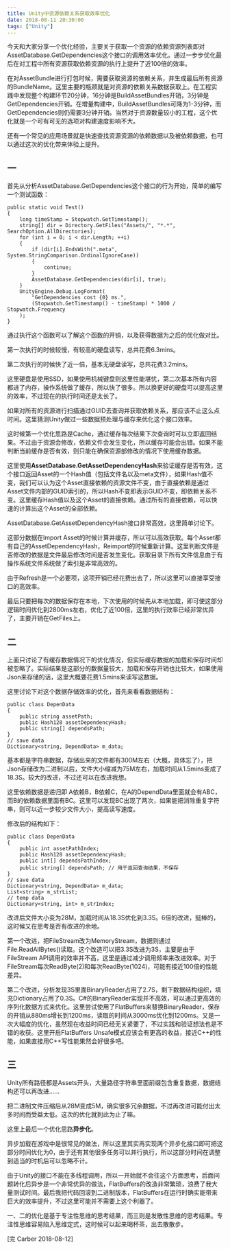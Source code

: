 ```yaml
---
title: Unity中资源依赖关系获取效率优化
date: 2018-08-11 20:30:00
tags: ["Unity"]
---
```


今天和大家分享一个优化经验，主要关于获取一个资源的依赖资源列表即对AssetDatabase.GetDependencies这个接口的调用效率优化。通过一步步优化最后在对工程中所有资源获取依赖资源的执行上提升了近100倍的效率。

在对AssetBundle进行打包时候，需要获取资源的依赖关系，并生成最后所有资源的BundleName。这里主要的瓶颈就是对资源的依赖关系数据获取上。在工程实践中发现整个构建环节20分钟，16分钟是BuildAssetBundles开销，3分钟是GetDependencies开销。在增量构建中，BuildAssetBundles可降为1-3分钟，而GetDependencies则仍需要3分钟开销。当然对于资源数量较小的工程，这个优化就是一个可有可无的选项对构建速度影响不大。

还有一个常见的应用场景就是快速查找资源资源的依赖数据以及被依赖数据，也可以通过这次的优化带来体验上提升。

## 一
首先从分析AssetDatabase.GetDependencies这个接口的行为开始，简单的编写一个测试函数：

```
public static void Test()
{
    long timeStamp = Stopwatch.GetTimestamp();
    string[] dir = Directory.GetFiles("Assets/", "*.*", SearchOption.AllDirectories);
    for (int i = 0; i < dir.Length; ++i)
    {
        if (dir[i].EndsWith(".meta", System.StringComparison.OrdinalIgnoreCase))
        {
            continue;
        }
        AssetDatabase.GetDependencies(dir[i], true);
    }
    UnityEngine.Debug.LogFormat(
        "GetDependencies cost {0} ms.", 
        (Stopwatch.GetTimestamp() - timeStamp) * 1000 / Stopwatch.Frequency
    );
}
```
通过执行这个函数可以了解这个函数的开销，以及获得数据为之后的优化做对比。

第一次执行的时候较慢，有较高的硬盘读写，总共花费6.3mins。

第二次执行的时候快了近一倍，基本无硬盘读写，总共花费3.2mins。

这里硬盘是使用SSD，如果使用机械键盘则这里性能堪忧，第二次基本所有内容都进了内存，操作系统做了缓存，所以快了很多。所以换更好的硬盘可以提高这里的效率，不过现在的执行时间还是太长了。

如果对所有的资源进行扫描通过GUID去查询并获取依赖关系，那应该不止这么点时间。这里猜测Unity做过一些数据预处理与缓存来优化这个接口效率。

这时候第一个优化思路是Cache，通过缓存每次结果下次查询时可以立即返回结果。不过由于资源会修改，依赖文件会发生变化，所以缓存可能会出错。如果不能判断当前缓存是否有效，则只能在确保资源部修改的情况下使用缓存数据。

这里使用**AssetDatabase.GetAssetDependencyHash**来验证缓存是否有效，这个接口返回Asset的一个Hash值（包括文件名以及meta文件），如果Hash值不变，我们可以认为这个Asset直接依赖的资源文件不变，由于直接依赖是通过Asset文件内部的GUID索引的，所以Hash不变即表示GUID不变，即依赖关系不变。这里缓存Hash值以及这个Asset的直接依赖。通过所有的直接依赖，可以快速的计算出这个Asset的全部依赖。


AssetDatabase.GetAssetDependencyHash接口非常高效，这里简单讨论下。

这部分数据在Import Asset的时候计算并缓存，所以可以高效获取。每个Asset都有自己的AssetDependencyHash，Reimport的时候重新计算。这里判断文件是否修改的依据是文件最后修改时间是否发生变化。获取目录下所有文件信息由于有操作系统文件系统做了索引是非常高效的。

由于Refresh是一个必要项，这项开销已经花费出去了，所以这里可以直接享受接口的高效率。

最后只要把每次的数据保存在本地，下次使用的时候先从本地加载，即可使这部分逻辑时间优化到2800ms左右，优化了近100倍，这里的执行效率已经非常优异了，主要开销在GetFiles上。


## 二
上面只讨论了有缓存数据情况下的优化情况，但实际缓存数据的加载和保存时间却被忽略了。实际结果是这部分的数据量较大，加载和保存开销也比较大，如果使用Json来存储的话，这里大概要花费1.5mins来读写这数据。

这里讨论下对这个数据存储效率的优化，首先来看看数据结构：

```
public class DepenData
{
    public string assetPath;
    public Hash128 assetDependencyHash;
    public string[] dependsPath;
}
// save data
Dictionary<string, DependData> m_data;
```

基本都是字符串数据，存储出来的文件都有300M左右（大概，具体忘了），把Json存储改为二进制以后，文件大小缩减为75M左右，加载时间从1.5mins变成了18.3S。较大的改进，不过还可以在改进我想。

这里依赖数据是递归即 A依赖B，B依赖C，在A的DependData里面就会有ABC，而B的依赖数据里面有BC。这里可以发现BC出现了两次，如果能把消除重复字符串，则可以近一步较少文件大小，提高读写速度。

修改后的结构如下：
```
public class DepenData
{
    public int assetPathIndex;
    public Hash128 assetDependencyHash;
    public int[] dependsPathIndex;
    public string[] dependsPath; // 用于返回查询结果，不保存
}
// save data
Dictionary<string, DependData> m_data;
List<string> m_strList;
// temp data
Dictionary<string, int> m_strIndex;
```

改进后文件大小变为28M，加载时间从18.3S优化到3.3S。6倍的改进，挺棒的，这时候又在思考是否有改进的余地。

第一个改进，把FileStream改为MemoryStream，数据则通过File.ReadAllBytes()读取。这个改造可以把3.3S改进为3S，主要是由于FileStream API调用的效率并不高，这里是通过减少调用频率来改进效率。对于FileStream每次ReadByte(2)和每次ReadByte(1024)，可能有接近100倍的性能差异。

第二个改进，分析发现3S里面BinaryReader占用了2.7S，剩下数据结构组织，填充Dictionary占用了0.3S。C#的BinaryReader实现并不高效，可以通过更高效的序列化数据方式来优化。这里尝试使用了FlatBuffers来替换BinaryReader，保存的开销从880ms增长到1200ms，读取的时间从3000ms优化到1200ms。又是一次大幅度的优化，虽然现在收益时间已经无关紧要了，不过实践和验证想法也是不错的收获。这里开启FlatBuffers Unsafe模式应该会有更高的收益，接近C++的性能，如果直接用C++写性能果然会好很多吧。

## 三
Unity所有路径都是Assets开头，大量路径字符串里面前缀包含重复数据，数据结构还可以再改进......

把二进制文件压缩后从28M变成5M，确实很多冗余数据，不过再改进可能付出太多时间而受益太低。这次的优化就到此为止了嘛。

这里上最后一个优化思路**异步化**。

异步加载在游戏中是很常见的做法，所以这里其实再实现两个异步化接口即可把这部分时间优化为0，由于还有其他很多任务可以并行执行，所以这部分时间在调整到适当的时机后可以忽略不计。

由于Unity的接口不能在多线程调用，所以一开始就不会往这个方面思考，后面问题转化后异步是一个非常优异的做法，FlatBuffers的改造非常繁琐，浪费了我大量测试时间。最后我把代码回滚到二进制版本，FlatBuffers在运行时确实能带来巨大的效率提升，不过这里可能并不需要上这个利器了。

一、二的优化是基于专注性思维的思考结果，而三则是发散性思维的思考结果。专注性思维容易陷入思维定式，这时候可以起来喝杯茶，出去散散步。

[完 Carber 2018-08-12]
